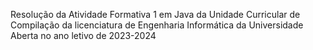 Resolução da Atividade Formativa 1 em Java da Unidade Curricular de Compilação da licenciatura de Engenharia Informática da Universidade Aberta no ano letivo de 2023-2024
